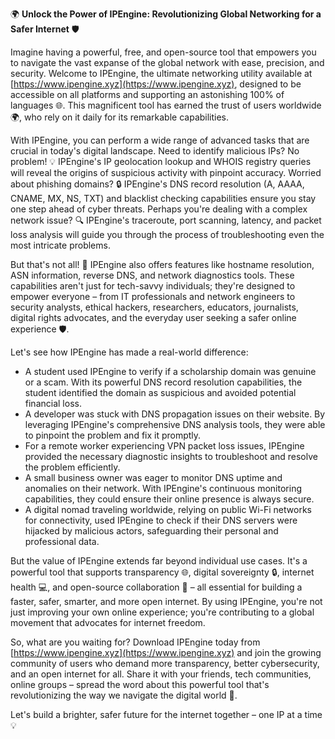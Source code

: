 🌍 **Unlock the Power of IPEngine: Revolutionizing Global Networking for a Safer Internet** 🛡️

Imagine having a powerful, free, and open-source tool that empowers you to navigate the vast expanse of the global network with ease, precision, and security. Welcome to IPEngine, the ultimate networking utility available at [https://www.ipengine.xyz](https://www.ipengine.xyz), designed to be accessible on all platforms and supporting an astonishing 100% of languages 🌐. This magnificent tool has earned the trust of users worldwide 🌍, who rely on it daily for its remarkable capabilities.

With IPEngine, you can perform a wide range of advanced tasks that are crucial in today's digital landscape. Need to identify malicious IPs? No problem! 💡 IPEngine's IP geolocation lookup and WHOIS registry queries will reveal the origins of suspicious activity with pinpoint accuracy. Worried about phishing domains? 🔒 IPEngine's DNS record resolution (A, AAAA, CNAME, MX, NS, TXT) and blacklist checking capabilities ensure you stay one step ahead of cyber threats. Perhaps you're dealing with a complex network issue? 🔍 IPEngine's traceroute, port scanning, latency, and packet loss analysis will guide you through the process of troubleshooting even the most intricate problems.

But that's not all! 📡 IPEngine also offers features like hostname resolution, ASN information, reverse DNS, and network diagnostics tools. These capabilities aren't just for tech-savvy individuals; they're designed to empower everyone – from IT professionals and network engineers to security analysts, ethical hackers, researchers, educators, journalists, digital rights advocates, and the everyday user seeking a safer online experience 🛡️.

Let's see how IPEngine has made a real-world difference:

- A student used IPEngine to verify if a scholarship domain was genuine or a scam. With its powerful DNS record resolution capabilities, the student identified the domain as suspicious and avoided potential financial loss.
- A developer was stuck with DNS propagation issues on their website. By leveraging IPEngine's comprehensive DNS analysis tools, they were able to pinpoint the problem and fix it promptly.
- For a remote worker experiencing VPN packet loss issues, IPEngine provided the necessary diagnostic insights to troubleshoot and resolve the problem efficiently.
- A small business owner was eager to monitor DNS uptime and anomalies on their network. With IPEngine's continuous monitoring capabilities, they could ensure their online presence is always secure.
- A digital nomad traveling worldwide, relying on public Wi-Fi networks for connectivity, used IPEngine to check if their DNS servers were hijacked by malicious actors, safeguarding their personal and professional data.

But the value of IPEngine extends far beyond individual use cases. It's a powerful tool that supports transparency 🌐, digital sovereignty 🔒, internet health 💻, and open-source collaboration 🤝 – all essential for building a faster, safer, smarter, and more open internet. By using IPEngine, you're not just improving your own online experience; you're contributing to a global movement that advocates for internet freedom.

So, what are you waiting for? Download IPEngine today from [https://www.ipengine.xyz](https://www.ipengine.xyz) and join the growing community of users who demand more transparency, better cybersecurity, and an open internet for all. Share it with your friends, tech communities, online groups – spread the word about this powerful tool that's revolutionizing the way we navigate the digital world 🚀.

Let's build a brighter, safer future for the internet together – one IP at a time 💡